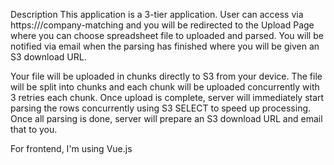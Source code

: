 Description
This application is a 3-tier application. User can access via https://<company-domain>/company-matching
and you will be redirected to the Upload Page where you can choose spreadsheet file to uploaded and parsed.
You will be notified via email when the parsing has finished where you will be given an S3 download URL.

Your file will be uploaded in chunks directly to S3 from your device. The file will be split into chunks and each
chunk will be uploaded concurrently with 3 retries each chunk. Once upload is complete, server will immediately
start parsing the rows concurrently using S3 SELECT to speed up processing. Once all parsing is done, server will
prepare an S3 download URL and email that to you.

For frontend, I'm using Vue.js
